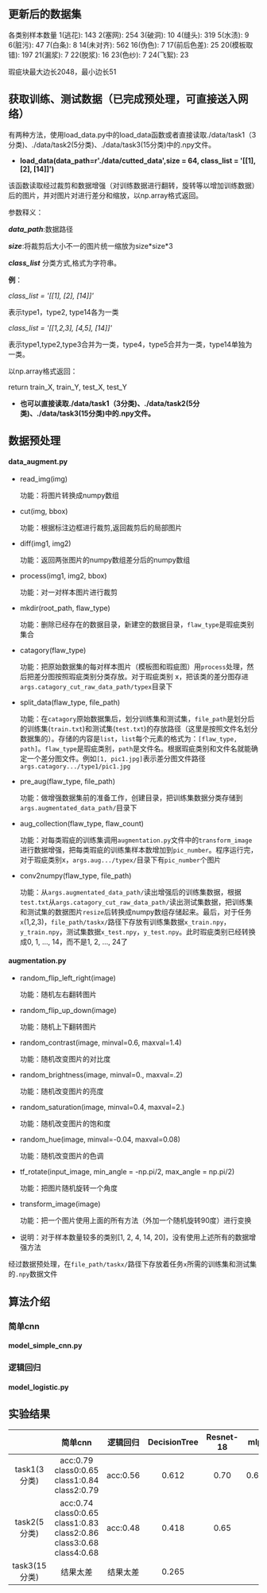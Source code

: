## 更新后的数据集

各类别样本数量
 1(逃花): 143
 2(塞网): 254
 3(破洞): 10
 4(缝头): 319
 5(水渍): 9
 6(脏污): 47
 7(白条): 8
14(未对齐): 562
16(伪色): 7
17(前后色差): 25
20(模板取错): 197
21(漏浆): 7
22(脱浆): 16
23(色纱): 7
24(飞絮): 23

瑕疵块最大边长2048，最小边长51

## 获取训练、测试数据（已完成预处理，可直接送入网络）
 有两种方法，使用load_data.py中的load_data函数或者直接读取./data/task1（3分类)、./data/task2(5分类)、./data/task3(15分类)中的.npy文件。
 
 * __load_data(data_path=r'./data/cutted_data',size = 64, class_list = '[[1], [2], [14]]')__
 
 该函数读取经过裁剪和数据增强（对训练数据进行翻转，旋转等以增加训练数据）后的图片，并对图片对进行差分和缩放，以np.array格式返回。
 
 参数释义：
 
 *__data_path__*:数据路径
 
 *__size__*:将裁剪后大小不一的图片统一缩放为size\*size\*3
 
 *__class_list__* 分类方式,格式为字符串。
 
 __例__：
 
 *class_list = '[[1], [2], [14]]'*
 
 表示type1，type2, type14各为一类
 
 *class_list = '[[1,2,3], [4,5], [14]]'*
 
 表示type1,type2,type3合并为一类，type4，type5合并为一类，type14单独为一类。
 
 以np.array格式返回：
 
 return train_X, train_Y, test_X, test_Y
 
 * __也可以直接读取./data/task1（3分类)、./data/task2(5分类)、./data/task3(15分类)中的.npy文件。__



## 数据预处理

#### data_augment.py

* read_img(img)

  功能：将图片转换成numpy数组

* cut(img, bbox)

  功能：根据标注边框进行裁剪,返回裁剪后的局部图片

* diff(img1, img2)

  功能：返回两张图片的numpy数组差分后的numpy数组

* process(img1, img2, bbox)

  功能：对一对样本图片进行裁剪

* mkdir(root_path, flaw_type)

  功能：删除已经存在的数据目录，新建空的数据目录，```flaw_type```是瑕疵类别集合

* catagory(flaw_type)

  功能：把原始数据集的每对样本图片（模板图和瑕疵图）用```process```处理，然后把差分图按照瑕疵类别分类存放。对于瑕疵类别 x，把该类的差分图存进```args.catagory_cut_raw_data_path/typex```目录下

* split_data(flaw_type, file_path)

  功能：在```catagory```原始数据集后，划分训练集和测试集，```file_path```是划分后的训练集(```train.txt```)和测试集(```test.txt```)的存放路径（这里是按照文件名划分数据集的）。存储的内容是```list```，```list```每个元素的格式为：```[flaw_type, path]```。```flaw_type```是瑕疵类别，```path```是文件名。根据瑕疵类别和文件名就能确定一个差分图文件。例如```[1, pic1.jpg]```表示差分图文件路径```args.catagory.../type1/pic1.jpg```

* pre_aug(flaw_type, file_path)

  功能：做增强数据集前的准备工作，创建目录，把训练集数据分类存储到```args.augmentated_data_path/```目录下

* aug_collection(flaw_type, flaw_count)

  功能：对每类瑕疵的训练集调用```augmentation.py```文件中的```transform_image```进行数据增强，把每类瑕疵的训练集样本数增加到```pic_number```。程序运行完，对于瑕疵类别x，```args.aug.../typex/```目录下有```pic_number```个图片

* conv2numpy(flaw_type, file_path)

  功能：从```args.augmentated_data_path/```读出增强后的训练集数据，根据```test.txt```从```args.catagory_cut_raw_data_path/```读出测试集数据，把训练集和测试集的数据图片```resize```后转换成numpy数组存储起来。最后，对于任务```x```(1,2,3)，```file_path/taskx/```路径下存放有训练集数据```x_train.npy```，```y_train.npy```，测试集数据```x_test.npy```，```y_test.npy```。此时瑕疵类别已经转换成0, 1, ..., 14，而不是1, 2, ..., 24了

#### augmentation.py

* random_flip_left_right(image)

  功能：随机左右翻转图片

* random_flip_up_down(image)

  功能：随机上下翻转图片

* random_contrast(image, minval=0.6, maxval=1.4)

  功能：随机改变图片的对比度

* random_brightness(image, minval=0., maxval=.2)

  功能：随机改变图片的亮度

* random_saturation(image, minval=0.4, maxval=2.)

  功能：随机改变图片的饱和度

* random_hue(image, minval=-0.04, maxval=0.08)

  功能：随机改变图片的色调

* tf_rotate(input_image, min_angle = -np.pi/2, max_angle = np.pi/2)

  功能：把图片随机旋转一个角度

* transform_image(image)

  功能：把一个图片使用上面的所有方法（外加一个随机旋转90度）进行变换

* 说明：对于样本数量较多的类别[1, 2, 4, 14, 20]，没有使用上述所有的数据增强方法

经过数据预处理，在```file_path/taskx/```路径下存放着任务```x```所需的训练集和测试集的```.npy```数据文件

## 算法介绍

### 简单cnn

#### model_simple_cnn.py



### 逻辑回归

#### model_logistic.py



## 实验结果

|               |                           简单cnn                            |   逻辑回归   | DecisionTree | Resnet-18 | mlp |
| :-----------: | :----------------------------------------------------------: | :----------: | :-----:| :-------: | :-----: |
| task1(3分类)  |       acc:0.79 class0:0.65 class1:0.84 class2:0.79       | acc:0.56 | 0.612| 0.70 | 0.63 |
| task2(5分类)  | acc:0.74 class0:0.65 class1:0.83 class2:0.86 class3:0.68 class4:0.68 | acc:0.48 |0.418| 0.65 |
| task3(15分类) |                           结果太差                           |   结果太差   |0.265|

